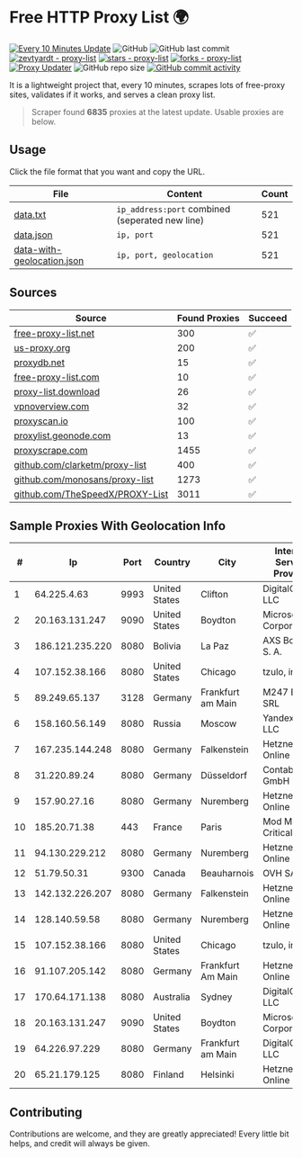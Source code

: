 
# Free HTTP Proxy List 🌍

[![Every 10 Minutes Update](https://github.com/mertguvencli/http-proxy-list/actions/workflows/main.yml/badge.svg?branch=main)](https://github.com/mertguvencli/http-proxy-list/actions/workflows/main.yml)
![GitHub](https://img.shields.io/github/license/mertguvencli/http-proxy-list)
![GitHub last commit](https://img.shields.io/github/last-commit/mertguvencli/http-proxy-list)
[![zevtyardt - proxy-list](https://img.shields.io/static/v1?label=zevtyardt&message=proxy-list&color=blue&logo=github)](https://github.com/zevtyardt/proxy-list "Go to GitHub repo")
[![stars - proxy-list](https://img.shields.io/github/stars/zevtyardt/proxy-list?style=social)](https://github.com/zevtyardt/proxy-list)
[![forks - proxy-list](https://img.shields.io/github/forks/zevtyardt/proxy-list?style=social)](https://github.com/zevtyardt/proxy-list)
[![Proxy Updater](https://github.com/zevtyardt/proxy-list/workflows/Proxy%20Updater/badge.svg)](https://github.com/zevtyardt/proxy-list/actions?query=workflow:"Proxy+Updater")
![GitHub repo size](https://img.shields.io/github/repo-size/zevtyardt/proxy-list)
[![GitHub commit activity](https://img.shields.io/github/commit-activity/m/zevtyardt/proxy-list?logo=commits)](https://github.com/zevtyardt/proxy-list/commits/main)

It is a lightweight project that, every 10 minutes, scrapes lots of free-proxy sites, validates if it works, and serves a clean proxy list.

> Scraper found **6835** proxies at the latest update. Usable proxies are below.

## Usage

Click the file format that you want and copy the URL.

|File|Content|Count|
|----|-------|-----|
|[data.txt](https://raw.githubusercontent.com/mertguvencli/http-proxy-list/main/proxy-list/data.txt)|`ip_address:port` combined (seperated new line)|521|
|[data.json](https://raw.githubusercontent.com/mertguvencli/http-proxy-list/main/proxy-list/data.json)|`ip, port`|521|
|[data-with-geolocation.json](https://raw.githubusercontent.com/mertguvencli/http-proxy-list/main/proxy-list/data-with-geolocation.json)|`ip, port, geolocation`|521|

## Sources

|Source|Found Proxies|Succeed|
|------|-------------|-------|
|[free-proxy-list.net](https://free-proxy-list.net)|300|✅|
|[us-proxy.org](https://www.us-proxy.org)|200|✅|
|[proxydb.net](http://proxydb.net)|15|✅|
|[free-proxy-list.com](https://free-proxy-list.com/?page=&port=&type%5B%5D=http&type%5B%5D=https&up_time=0&search=Search)|10|✅|
|[proxy-list.download](https://www.proxy-list.download/HTTP)|26|✅|
|[vpnoverview.com](https://vpnoverview.com/privacy/anonymous-browsing/free-proxy-servers)|32|✅|
|[proxyscan.io](https://www.proxyscan.io)|100|✅|
|[proxylist.geonode.com](https://proxylist.geonode.com/api/proxy-list?limit=300&page=1&sort_by=lastChecked&sort_type=desc&protocols=http,https)|13|✅|
|[proxyscrape.com](https://api.proxyscrape.com/v2/?request=displayproxies&protocol=http&timeout=10000&country=all&ssl=all&anonymity=all)|1455|✅|
|[github.com/clarketm/proxy-list](https://raw.githubusercontent.com/clarketm/proxy-list/master/proxy-list-raw.txt)|400|✅|
|[github.com/monosans/proxy-list](https://raw.githubusercontent.com/monosans/proxy-list/main/proxies/http.txt)|1273|✅|
|[github.com/TheSpeedX/PROXY-List](https://raw.githubusercontent.com/TheSpeedX/PROXY-List/master/http.txt)|3011|✅|


## Sample Proxies With Geolocation Info

|#|Ip|Port|Country|City|Internet Service Provider|
|-|--|----|-------|----|-------------------------|
|1|64.225.4.63|9993|United States|Clifton|DigitalOcean, LLC|
|2|20.163.131.247|9090|United States|Boydton|Microsoft Corporation|
|3|186.121.235.220|8080|Bolivia|La Paz|AXS Bolivia S. A.|
|4|107.152.38.166|8080|United States|Chicago|tzulo, inc.|
|5|89.249.65.137|3128|Germany|Frankfurt am Main|M247 Europe SRL|
|6|158.160.56.149|8080|Russia|Moscow|Yandex.Cloud LLC|
|7|167.235.144.248|8080|Germany|Falkenstein|Hetzner Online GmbH|
|8|31.220.89.24|8080|Germany|Düsseldorf|Contabo GmbH|
|9|157.90.27.16|8080|Germany|Nuremberg|Hetzner Online GmbH|
|10|185.20.71.38|443|France|Paris|Mod Mission Critical LLC|
|11|94.130.229.212|8080|Germany|Nuremberg|Hetzner Online GmbH|
|12|51.79.50.31|9300|Canada|Beauharnois|OVH SAS|
|13|142.132.226.207|8080|Germany|Falkenstein|Hetzner Online GmbH|
|14|128.140.59.58|8080|Germany|Nuremberg|Hetzner Online GmbH|
|15|107.152.38.166|8080|United States|Chicago|tzulo, inc.|
|16|91.107.205.142|8080|Germany|Frankfurt Am Main|Hetzner Online AG|
|17|170.64.171.138|8080|Australia|Sydney|DigitalOcean, LLC|
|18|20.163.131.247|9090|United States|Boydton|Microsoft Corporation|
|19|64.226.97.229|8080|Germany|Frankfurt am Main|DigitalOcean, LLC|
|20|65.21.179.125|8080|Finland|Helsinki|Hetzner Online GmbH|



## Contributing

Contributions are welcome, and they are greatly appreciated! Every
little bit helps, and credit will always be given.

